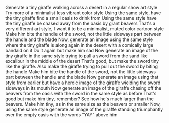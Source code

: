 Generate a tiny giraffe walking across a desert in a regular show art style
Try more of a minimalist less vibrant color style
Using the same style, have the tiny giraffe find a small oasis to drink from
Using the same style have the tiny giraffe be chased away from the oasis by giant beavers
That's a very different art style, I want it to be a minimalist, muted color cartoon style
Make him bite the handle of the sword, not the little sideways part between the handle and the blade
Now, generate an image using the same style where the tiny giraffe is along again in the desert with a comically large bandaid on it
Do it again but make him sad
Now generate an image of the tiny giraffe in the same style trying to pull a sword from the sand like excalibur in the middle of the desert
That's good, but make the sword tiny like the giraffe. Also make the giraffe trying to pull out the sword by biting the handle
Make him bite the handle of the sword, not the little sideways part between the handle and the blade
Now generate an image using that style from earlier but have a heroic image of the giraffe wielding the sword sideways in its mouth
Now generate an image of the giraffe chasing off the beavers from the oasis with the sword in the same style as before
That's good but make him tiny, remember?
See how he's much larger than the beavers. Make him tiny, as in the same size as the beavers or smaller
Now, using the same style generate an image of the giraffe standing triumphantly over the empty oasis with the words "YAY" above him